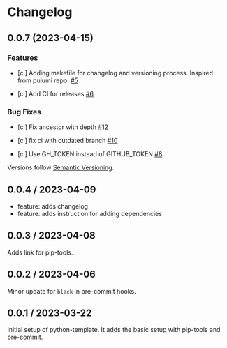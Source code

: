 # Changelog

## 0.0.7 (2023-04-15)

### Features

- [ci] Adding makefile for changelog and versioning process. Inspired from pulumi repo.
  [#5](https://github.com/karmingc/python-template/pull/5)

- [ci] Add CI for releases
  [#6](https://github.com/karmingc/python-template/pull/6)

### Bug Fixes

- [ci] Fix ancestor with depth
  [#12](https://github.com/karmingc/python-template/pull/12)

- [ci] fix ci with outdated branch
  [#10](https://github.com/karmingc/python-template/pull/10)

- [ci] Use GH_TOKEN instead of GITHUB_TOKEN
  [#8](https://github.com/karmingc/python-template/pull/8)

Versions follow [Semantic Versioning](https://semver.org/).

## 0.0.4 / 2023-04-09

- feature: adds changelog
- feature: adds instruction for adding dependencies

## 0.0.3 / 2023-04-08

Adds link for pip-tools.

## 0.0.2 / 2023-04-06

Minor update for `black` in pre-commit hooks.

## 0.0.1 / 2023-03-22

Initial setup of python-template. It adds the basic setup with pip-tools and pre-commit.
